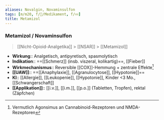 ```yaml
---
aliases: Novalgin, Novaminsulfon
tags: [m/m20, f/💊/Medikament, f/💤]
title: Metamizol
---
```

### Metamizol / Novaminsulfon
> [[Nicht-Opioid-Analgetika]] > [[NSAR]] > [[Metamizol]]
- **Wirkung**:: Analgetisch, antipyretisch, spasmolytisch
- **Indikation**:: ==[[Schmerz]] (insb. viszeral, kolikartig)==, [[Fieber]]
- **Wirkmechanismus**:: Reversible [[COX]]-Hemmung + zentrale Effekte[^1]
- **[[UAW]]**:: ==[[Anaphylaxie]], [[Agranulocytose]], [[Hypotonie]]==
- **KI**:: [[Allergie]], [[Leukopenie]], [[Hypotonie]], Kinder <3 Mo., [[Schwangerschaft]]
- **[[Applikation]]**:: [[i.v.]], [[i.m.]], [[p.o.]] (Tabletten, Tropfen), rektal (Zäpfchen)

[^1]: Vermutlich Agonsimus an Cannabinoid-Rezeptoren und NMDA-Rezeptoren